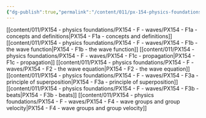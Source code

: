 ```yaml
---
{"dg-publish":true,"permalink":"/content/011/px-154-physics-foundations/px-154-f-waves/f-waves/","created":"2024-11-25T10:50:32.000+00:00","updated":"2024-11-26T19:51:22.061+00:00"}
---
```


[[content/011/PX154 - physics foundations/PX154 - F - waves/PX154 - F1a - concepts and definitions\|PX154 - F1a - concepts and definitions]]
[[content/011/PX154 - physics foundations/PX154 - F - waves/PX154 - F1b - the wave function\|PX154 - F1b - the wave function]]
[[content/011/PX154 - physics foundations/PX154 - F - waves/PX154 - F1c - propagation\|PX154 - F1c - propagation]]
[[content/011/PX154 - physics foundations/PX154 - F - waves/PX154 - F2 - the wave equation\|PX154 - F2 - the wave equation]]
[[content/011/PX154 - physics foundations/PX154 - F - waves/PX154 - F3a - principle of superposition\|PX154 - F3a - principle of superposition]]
[[content/011/PX154 - physics foundations/PX154 - F - waves/PX154 - F3b - beats\|PX154 - F3b - beats]]
[[content/011/PX154 - physics foundations/PX154 - F - waves/PX154 - F4 - wave groups and group velocity\|PX154 - F4 - wave groups and group velocity]]